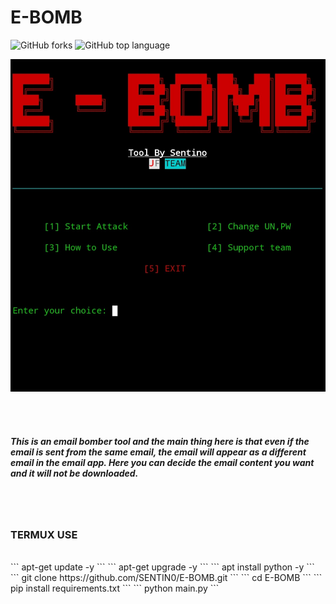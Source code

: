 # E-BOMB
<img alt="GitHub forks" src="https://img.shields.io/github/forks/SENTIN0/E-BOMB?style=social">
<img alt="GitHub top language" src="https://img.shields.io/github/languages/top/SENTIN0/E-BOMB">

![Alt text](Img01.jpg)


<br>
<br>

##### This is an email bomber tool and the main thing here is that even if the email is sent from the same email, the email will appear as a different email in the email app.  Here you can decide the email content you want and it will not be downloaded.

<br>
<br>

### TERMUX USE
<br>
```
apt-get update -y
```
```
apt-get upgrade -y
```
```
apt install python -y
```
```
git clone https://github.com/SENTIN0/E-BOMB.git
```
```
cd E-BOMB
```
```
pip install requirements.txt
```
```
python main.py
```
